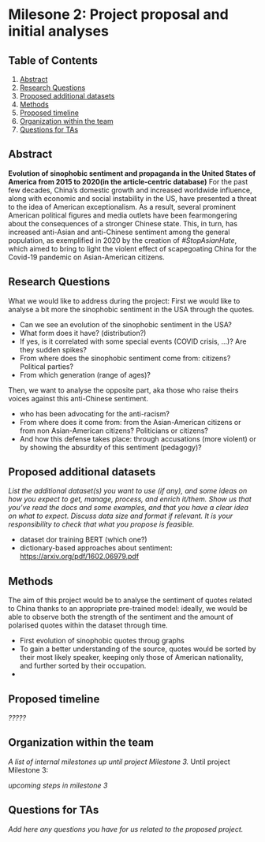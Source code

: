 # Milesone 2: Project proposal and initial analyses

## Table of Contents
1. [Abstract](#Abstract)
2. [Research Questions](#Research-Questions)
3. [Proposed additional datasets](#Proposed-additional-datasets)
4. [Methods](#Methods)
5. [Proposed timeline](#Proposed-timeline)
6. [Organization within the team](#Organization-within-the-team)
7. [Questions for TAs](#Questions-for-TAs)


## Abstract
**Evolution of sinophobic sentiment and propaganda in the United States of America from 2015 to 2020(in the article-centric database)** 
For the past few decades, China’s domestic growth and increased worldwide influence, along with economic and social instability in the US, have presented a threat to the idea of American exceptionalism. As a result, several prominent American political figures and media outlets have been fearmongering about the consequences of a stronger Chinese state. This, in turn, has increased anti-Asian and anti-Chinese sentiment among the general population, as exemplified in 2020 by the creation of *#StopAsianHate*, which aimed to bring to light the violent effect of scapegoating China for the Covid-19 pandemic on Asian-American citizens.

## Research Questions 
What we would like to address during the project:
First we would like to analyse a bit more the sinophobic sentiment in the USA through the quotes.
* Can we see an evolution of the sinophobic sentiment in the USA?
* What form does it have? (distribution?)
* If yes, is it correlated with some special events (COVID crisis, ...)? Are they sudden spikes?
* From where does the sinophobic sentiment come from: citizens? Political parties?
* From which generation (range of ages)?

Then, we want to analyse the opposite part, aka those who raise theirs voices against this anti-Chinese sentiment.
* who has been advocating for the anti-racism?
* From where does it come from: from the Asian-American citizens or from non Asian-American citizens? Politicians or citizens?
* And how this defense takes place: through accusations (more violent) or by showing the absurdity of this sentiment (pedagogy)?

## Proposed additional datasets 
*List the additional dataset(s) you want to use (if any), and some ideas on how you expect to get, manage, process, and enrich it/them. Show us that you’ve read the docs and some examples, and that you have a clear idea on what to expect. Discuss data size and format if relevant. It is your responsibility to check that what you propose is feasible.*
- dataset dor training BERT (which one?)
- dictionary-based approaches about sentiment: https://arxiv.org/pdf/1602.06979.pdf
## Methods
The aim of this project would be to analyse the sentiment of quotes related to China thanks to an appropriate pre-trained model: ideally, we would be able to observe both the strength of the sentiment and the amount of polarised quotes within the dataset through time. 
* First evolution of sinophobic quotes throug graphs
* To gain a better understanding of the source, quotes would be sorted by their most likely speaker, keeping only those of American nationality, and further sorted by their occupation.
* 

## Proposed timeline
*?????*

## Organization within the team 
*A list of internal milestones up until project Milestone 3.*
Until project Milestone 3:

*upcoming steps in milestone 3*

## Questions for TAs 
*Add here any questions you have for us related to the proposed project.*
